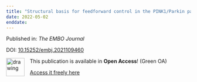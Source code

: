 ```yaml
---
title: "Structural basis for feedforward control in the PINK1/Parkin pathway"
date: 2022-05-02
enddate:
---
```


Published in: *The EMBO Journal*

DOI: [10.15252/embj.2021109460](https://doi.org/10.15252/embj.2021109460)

<img src="https://upload.wikimedia.org/wikipedia/commons/thumb/9/90/Open_Access_logo_PLoS_white_green.svg/576px-Open_Access_logo_PLoS_white_green.svg.png" alt="drawing" width="50" align="left"/> &nbsp;&nbsp;&nbsp;This publication is available in **Open Access**! (Green OA)

&nbsp;&nbsp;&nbsp;<a href="https://www.ncbi.nlm.nih.gov/pmc/articles/PMC9194792" download>Access it freely here</a>

